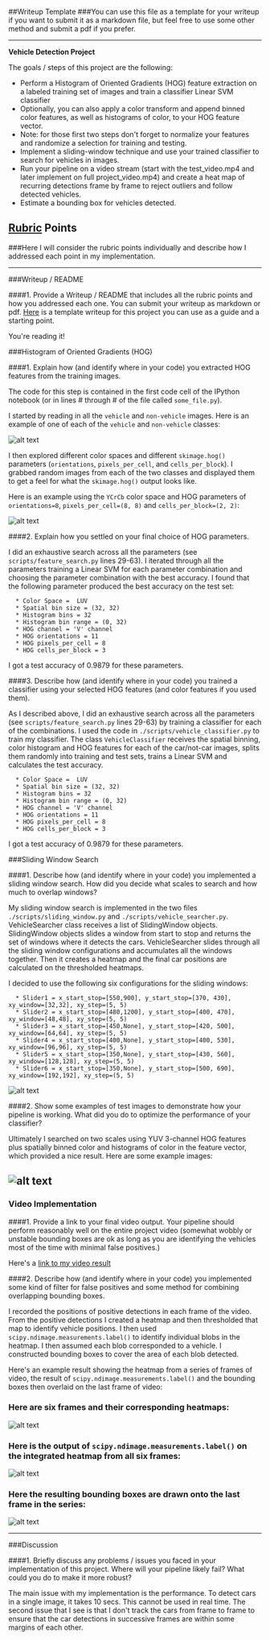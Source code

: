 ##Writeup Template
###You can use this file as a template for your writeup if you want to submit it as a markdown file, but feel free to use some other method and submit a pdf if you prefer.

---

**Vehicle Detection Project**

The goals / steps of this project are the following:

* Perform a Histogram of Oriented Gradients (HOG) feature extraction on a labeled training set of images and train a classifier Linear SVM classifier
* Optionally, you can also apply a color transform and append binned color features, as well as histograms of color, to your HOG feature vector. 
* Note: for those first two steps don't forget to normalize your features and randomize a selection for training and testing.
* Implement a sliding-window technique and use your trained classifier to search for vehicles in images.
* Run your pipeline on a video stream (start with the test_video.mp4 and later implement on full project_video.mp4) and create a heat map of recurring detections frame by frame to reject outliers and follow detected vehicles.
* Estimate a bounding box for vehicles detected.

[//]: # (Image References)
[image1]: ./examples/car_not_car.png
[image2]: ./examples/HOG_example.jpg
[image3]: ./examples/sliding_windows.jpg
[image4]: ./examples/sliding_window.jpg
[image5]: ./examples/bboxes_and_heat.png
[image6]: ./examples/labels_map.png
[image7]: ./examples/output_bboxes.png
[image8]: ./examples/test_image_result.png
[video1]: ./project_video_out.mp4

## [Rubric](https://review.udacity.com/#!/rubrics/513/view) Points
###Here I will consider the rubric points individually and describe how I addressed each point in my implementation.  

---
###Writeup / README

####1. Provide a Writeup / README that includes all the rubric points and how you addressed each one.  You can submit your writeup as markdown or pdf.  [Here](https://github.com/udacity/CarND-Vehicle-Detection/blob/master/writeup_template.md) is a template writeup for this project you can use as a guide and a starting point.  

You're reading it!

###Histogram of Oriented Gradients (HOG)

####1. Explain how (and identify where in your code) you extracted HOG features from the training images.

The code for this step is contained in the first code cell of the IPython notebook (or in lines # through # of the file called `some_file.py`).  

I started by reading in all the `vehicle` and `non-vehicle` images.  Here is an example of one of each of the `vehicle` and `non-vehicle` classes:

![alt text][image1]

I then explored different color spaces and different `skimage.hog()` parameters (`orientations`, `pixels_per_cell`, and `cells_per_block`).  I grabbed random images from each of the two classes and displayed them to get a feel for what the `skimage.hog()` output looks like.

Here is an example using the `YCrCb` color space and HOG parameters of `orientations=8`, `pixels_per_cell=(8, 8)` and `cells_per_block=(2, 2)`:


![alt text][image2]

####2. Explain how you settled on your final choice of HOG parameters.

I did an exhaustive search across all the parameters (see `scripts/feature_search.py` lines 29-63). I iterated through all the parameters training a Linear SVM for each parameter combination and choosing the parameter combination with the best accuracy. I found that the following parameter produced the best accuracy on the test set:
      
      * Color Space =  LUV      
      * Spatial bin size = (32, 32)   
      * Histogram bins = 32
      * Histogram bin range = (0, 32)
      * HOG channel = 'V' channel     
      * HOG orientations = 11      
      * HOG pixels_per_cell = 8      
      * HOG cells_per_block = 3
    
I got a test accuracy of 0.9879 for these parameters.

####3. Describe how (and identify where in your code) you trained a classifier using your selected HOG features (and color features if you used them).

As I described above, I did an exhaustive search across all the parameters (see `scripts/feature_search.py` lines 29-63) by training a classifier for each of the combinations. I used the code in `./scripts/vehicle_classifier.py` to train my classifier. The class `VehicleClassifier` receives the spatial binning, color histogram and HOG features for each of the car/not-car images, splits them randomly into training and test sets, trains a Linear SVM and calculates the test accuracy.

      * Color Space =  LUV      
      * Spatial bin size = (32, 32)   
      * Histogram bins = 32
      * Histogram bin range = (0, 32)
      * HOG channel = 'V' channel     
      * HOG orientations = 11      
      * HOG pixels_per_cell = 8      
      * HOG cells_per_block = 3
    
I got a test accuracy of 0.9879 for these parameters.

###Sliding Window Search

####1. Describe how (and identify where in your code) you implemented a sliding window search.  How did you decide what scales to search and how much to overlap windows?

My sliding window search is implemented in the two files `./scripts/sliding_window.py` and `./scripts/vehicle_searcher.py`. VehicleSearcher class receives a list of SlidingWindow objects. SlidingWindow objects slides a window from start to stop and returns the set of windows where it detects the cars. VehicleSearcher slides through all the sliding window configurations and accumulates all the windows together. Then it creates a heatmap and the final car positions are calculated on the thresholded heatmaps.

I decided to use the following six configurations for the sliding windows:
      
      * Slider1 = x_start_stop=[550,900], y_start_stop=[370, 430], xy_window=[32,32], xy_step=(5, 5)
      * Slider2 = x_start_stop=[480,1200], y_start_stop=[400, 470], xy_window=[48,48], xy_step=(5, 5)
      * Slider3 = x_start_stop=[450,None], y_start_stop=[420, 500], xy_window=[64,64], xy_step=(5, 5)
      * Slider4 = x_start_stop=[400,None], y_start_stop=[400, 530], xy_window=[96,96], xy_step=(5, 5)
      * Slider5 = x_start_stop=[350,None], y_start_stop=[430, 560], xy_window=[128,128], xy_step=(5, 5)
      * Slider6 = x_start_stop=[350,None], y_start_stop=[500, 690], xy_window=[192,192], xy_step=(5, 5)

![alt text][image3]

####2. Show some examples of test images to demonstrate how your pipeline is working.  What did you do to optimize the performance of your classifier?

Ultimately I searched on two scales using YUV 3-channel HOG features plus spatially binned color and histograms of color in the feature vector, which provided a nice result.  Here are some example images:

![alt text][image8]
---

### Video Implementation

####1. Provide a link to your final video output.  Your pipeline should perform reasonably well on the entire project video (somewhat wobbly or unstable bounding boxes are ok as long as you are identifying the vehicles most of the time with minimal false positives.)

Here's a [link to my video result](./project_video_out.mp4)


####2. Describe how (and identify where in your code) you implemented some kind of filter for false positives and some method for combining overlapping bounding boxes.

I recorded the positions of positive detections in each frame of the video.  From the positive detections I created a heatmap and then thresholded that map to identify vehicle positions.  I then used `scipy.ndimage.measurements.label()` to identify individual blobs in the heatmap.  I then assumed each blob corresponded to a vehicle.  I constructed bounding boxes to cover the area of each blob detected.  

Here's an example result showing the heatmap from a series of frames of video, the result of `scipy.ndimage.measurements.label()` and the bounding boxes then overlaid on the last frame of video:

### Here are six frames and their corresponding heatmaps:

![alt text][image5]

### Here is the output of `scipy.ndimage.measurements.label()` on the integrated heatmap from all six frames:
![alt text][image6]

### Here the resulting bounding boxes are drawn onto the last frame in the series:
![alt text][image7]



---

###Discussion

####1. Briefly discuss any problems / issues you faced in your implementation of this project.  Where will your pipeline likely fail?  What could you do to make it more robust?

The main issue with my implementation is the performance. To detect cars in a single image, it takes 10 secs. This cannot be used in real time. The second issue that I see is that I don't track the cars from frame to frame to ensure that the car detections in successive frames are within some margins of each other.
